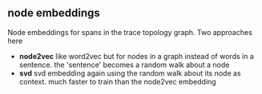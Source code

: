 node embeddings
---
Node embeddings for spans in the trace topology graph.
Two approaches here

  * **node2vec** like word2vec but for nodes in a graph instead of words in a sentence. the 'sentence' becomes a random walk about a node
  * **svd** svd embedding again using the random walk about its node as context. much faster to train than the node2vec embedding

  